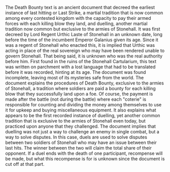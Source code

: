The Death Bounty text is an ancient document that decreed the earliest instance of last hitting or Last Strike, a martial tradition that is now common among every contested kingdom with the capacity to pay their armed forces with each killing blow they land, and duelling, another martial tradition now common but exclusive to the armies of Stonehall.
It was first decreed by Lord Regent Urthic Laste of Stonehall in an unknown date, long before the time of the incumbent Emperor Galanius given its age. Since it was a regent of Stonehall who enacted this, it is implied that Urthic was acting in place of the real sovereign who may have been rendered unable to govern Stonehall. That being said, it is unknown who was the real authority before him.
First found in the ruins of the Stonehall Cartularium, this text was written on parchment with a lost language that had to be translated before it was recorded, hinting at its age. The document was found incomplete, leaving most of its mysteries safe from the world.
The document explains the procedures of Death Bounty, exclusive to the armies of Stonehall, a tradition where soldiers are paid a bounty for each killing blow that they successfully land upon a foe. Of course, the payment is made after the battle (not during the battle) where each "coterie" is responsible for counting and dividing the money among themselves to use it for upkeep and buying miscellaneous equipment.
It also explains what appears to be the first recorded instance of duelling, yet another common tradition that is exclusive to the armies of Stonehall even today, but practiced upon anyone that they challenged. The document implies that duelling was not just a way to challenge an enemy in single combat, but a way to solve disputes. In this case, duels are used to solve disputes between two soldiers of Stonehall who may have an issue between their last hits. The winner between the two will claim the total share of their opponent. If a duel ends with the death of one participant, recompense will be made, but what this recompense is for is unknown since the document is cut off at that part.
